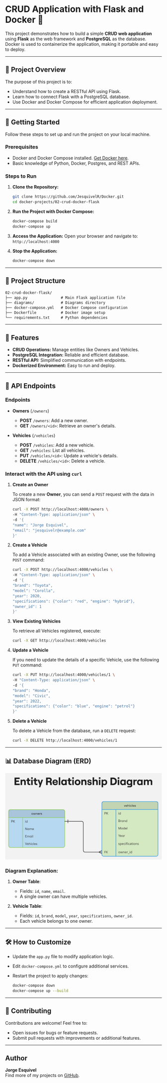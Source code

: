 # CRUD Application with Flask and Docker 🐳

This project demonstrates how to build a simple **CRUD web application** using **Flask** as the web framework and **PostgreSQL** as the database. Docker is used to containerize the application, making it portable and easy to deploy.

---

## 📝 Project Overview

The purpose of this project is to:
- Understand how to create a RESTful API using Flask.
- Learn how to connect Flask with a PostgreSQL database.
- Use Docker and Docker Compose for efficient application deployment.

---

## 🚀 Getting Started

Follow these steps to set up and run the project on your local machine.

### Prerequisites
- Docker and Docker Compose installed. [Get Docker here](https://www.docker.com/).
- Basic knowledge of Python, Docker, Postgres, and REST APIs.

### Steps to Run

1. **Clone the Repository:**
   ```bash
   git clone https://github.com/JesquivelR/Docker.git
   cd docker-projects/02-crud-docker-flask
   ```
2. **Run the Project with Docker Compose:**
    ```bash
    docker-compose build
    docker-compose up
    ```
3. **Access the Application:**
Open your browser and navigate to: `http://localhost:4000`

4. **Stop the Application:**
    ```bash
    docker-compose down
    ```
---

## 📂 Project Structure

    02-crud-docker-flask/
    ├── app.py               # Main Flask application file
    ├── diagrams/            # Diagrams directory
    ├── docker-compose.yml   # Docker Compose configuration
    ├── Dockerfile           # Docker image setup
    └── requirements.txt     # Python dependencies

---

## 🌟 Features
- **CRUD Operations:** Manage entities like Owners and Vehicles.
- **PostgreSQL Integration:** Reliable and efficient database.
- **RESTful API:** Simplified communication with endpoints.
- **Dockerized Environment:** Easy to run and deploy.

---

## 🔧 API Endpoints
### Endpoints
- **Owners** (`/owners`)
    - **POST** `/owners`: Add a new owner.
    - **GET** `/owners/<id>`: Retrieve an owner's details.

- **Vehicles** (`/vehicles`)
    - **POST** `/vehicles`: Add a new vehicle.
    - **GET** `/vehicles`: List all vehicles.
    - **PUT** `/vehicles/<id>`: Update a vehicle's details.
    - **DELETE** `/vehicles/<id>`: Delete a vehicle.

### Interact with the API using `curl`

1. **Create an Owner**

    To create a new **Owner**, you can send a `POST` request with the data in JSON format:

    ```bash
    curl -X POST http://localhost:4000/owners \
    -H "Content-Type: application/json" \
    -d '{
    "name": "Jorge Esquivel",
    "email": "jesquivelr@example.com"
    }'
    ```

2. **Create a Vehicle**

    To add a Vehicle associated with an existing Owner, use the following `POST` command:

    ```bash
    curl -X POST http://localhost:4000/vehicles \
    -H "Content-Type: application/json" \
    -d '{
    "brand": "Toyota",
    "model": "Corolla",
    "year": 2020,
    "specifications": {"color": "red", "engine": "hybrid"},
    "owner_id": 1
    }'
    ```

3. **View Existing Vehicles**

    To retrieve all Vehicles registered, execute:

    ```bash
    curl -X GET http://localhost:4000/vehicles
    ```

4. **Update a Vehicle**

    If you need to update the details of a specific Vehicle, use the following `PUT` command:

    ```bash
    curl -X PUT http://localhost:4000/vehicles/1 \
    -H "Content-Type: application/json" \
    -d '{
    "brand": "Honda",
    "model": "Civic",
    "year": 2022,
    "specifications": {"color": "blue", "engine": "petrol"}
    }'
    ```

5. **Delete a Vehicle**

    To delete a Vehicle from the database, run a `DELETE` request:

    ```bash
    curl -X DELETE http://localhost:4000/vehicles/1
    ```

---

## 📊 Database Diagram (ERD)

![img](./diagrams/Entity%20Relationship%20Diagram.jpg)

### Diagram Explanation:
1. **Owner Table**:
    - Fields: `id`, `name`, `email`.
    - A single owner can have multiple vehicles.

2. **Vehicle Table**:
    - Fields: `id`, `brand`, `model`, `year`, `specifications`, `owner_id`.
    - Each vehicle belongs to one owner.

---

## 🛠 How to Customize

- Update the `app.py` file to modify application logic.
- Edit `docker-compose.yml` to configure additional services.
- Restart the project to apply changes:

    ```bash
    docker-compose down
    docker-compose up --build
    ```

---

## 🤝 Contributing
Contributions are welcome! Feel free to:
- Open issues for bugs or feature requests.
- Submit pull requests with improvements or additional features.

---

## Author
**Jorge Esquivel**  
Find more of my projects on [GitHub](https://github.com/JesquivelR).
